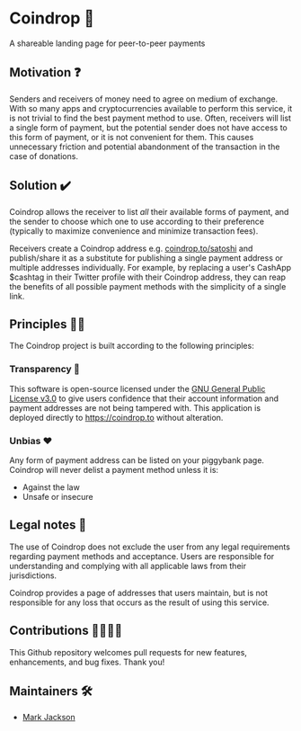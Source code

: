 # Coindrop 🐖

A shareable landing page for peer-to-peer payments

## Motivation ❓

Senders and receivers of money need to agree on medium of exchange. With so many apps and cryptocurrencies available to perform this service, it is not trivial to find the best payment method to use. Often, receivers will list a single form of payment, but the potential sender does not have access to this form of payment, or it is not convenient for them. This causes unnecessary friction and potential abandonment of the transaction in the case of donations.

## Solution ✔️

Coindrop allows the receiver to list *all* their available forms of payment, and the sender to choose which one to use according to their preference (typically to maximize convenience and minimize transaction fees).

Receivers create a Coindrop address e.g. [coindrop\.to/satoshi](https://coindrop.to/satoshi) and publish/share it as a substitute for publishing a single payment address or multiple addresses individually. For example, by replacing a user's CashApp $cashtag in their Twitter profile with their Coindrop address, they can reap the benefits of all possible payment methods with the simplicity of a single link.

## Principles 🙏🏻

The Coindrop project is built according to the following principles:

### Transparency 👀

This software is open-source licensed under the [GNU General Public License v3.0](LICENSE) to give users confidence that their account information and payment addresses are not being tampered with. This application is deployed directly to https://coindrop.to without alteration. 

### Unbias ❤

Any form of payment address can be listed on your piggybank page. Coindrop will never delist a payment method unless it is:
* Against the law
* Unsafe or insecure

## Legal notes 👮

The use of Coindrop does not exclude the user from any legal requirements regarding payment methods and acceptance. Users are responsible for understanding and complying with all applicable laws from their jurisdictions.

Coindrop provides a page of addresses that users maintain, but is not responsible for any loss that occurs as the result of using this service.

## Contributions 🙋‍♂️🙋‍♀️

This Github repository welcomes pull requests for new features, enhancements, and bug fixes. Thank you!

## Maintainers 🛠️

* [Mark Jackson](https://twitter.com/markjackson02)